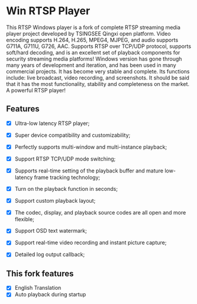 # Win RTSP Player #

This RTSP Windows player is a fork of complete RTSP streaming media player project developed by TSINGSEE Qingxi open platform. Video encoding supports H.264, H.265, MPEG4, MJPEG, and audio supports G711A, G711U, G726, AAC. Supports RTSP over TCP/UDP protocol, supports soft/hard decoding, and is an excellent set of playback components for security streaming media platforms! Windows version has gone through many years of development and iteration, and has been used in many commercial projects. It has become very stable and complete. Its functions include: live broadcast, video recording, and screenshots. It should be said that it has the most functionality, stability and completeness on the market. A powerful RTSP player!


## Features ##

- [x] Ultra-low latency RTSP player;
- [x] Super device compatibility and customizability;
- [x] Perfectly supports multi-window and multi-instance playback;
- [x] Support RTSP TCP/UDP mode switching;
- [x] Supports real-time setting of the playback buffer and mature low-latency frame tracking technology;
- [x] Turn on the playback function in seconds;
- [x] Support custom playback layout;
- [x] The codec, display, and playback source codes are all open and more flexible;
- [x] Support OSD text watermark;
- [x] Support real-time video recording and instant picture capture;
- [x] Detailed log output callback;


## This fork features ##

- [x] English Translation
- [x] Auto playback during startup 
